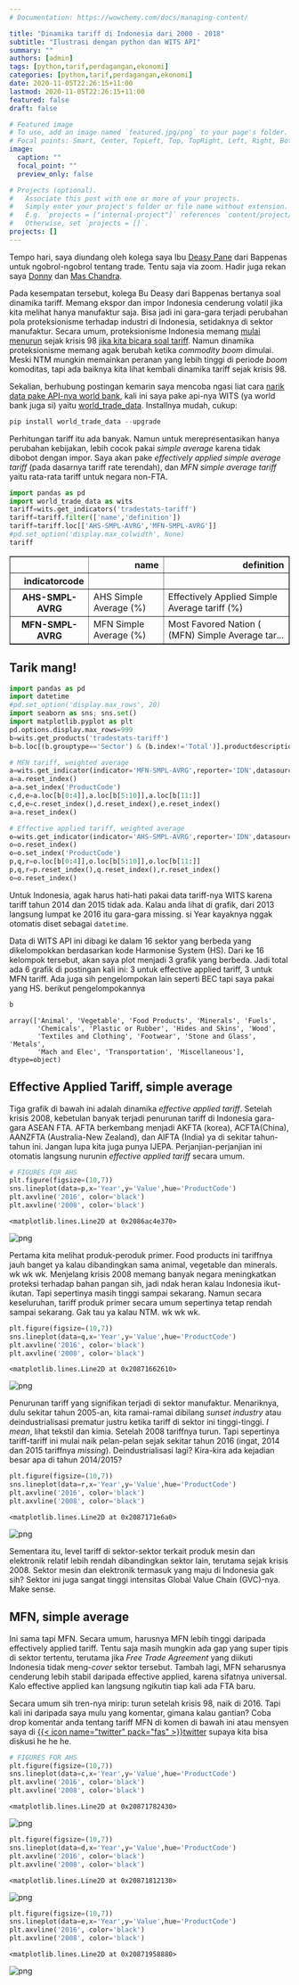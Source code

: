 ```yaml
---
# Documentation: https://wowchemy.com/docs/managing-content/

title: "Dinamika tariff di Indonesia dari 2000 - 2018"
subtitle: "Ilustrasi dengan python dan WITS API"
summary: ""
authors: [admin]
tags: [python,tarif,perdagangan,ekonomi]
categories: [python,tarif,perdagangan,ekonomi]
date: 2020-11-05T22:26:15+11:00
lastmod: 2020-11-05T22:26:15+11:00
featured: false
draft: false

# Featured image
# To use, add an image named `featured.jpg/png` to your page's folder.
# Focal points: Smart, Center, TopLeft, Top, TopRight, Left, Right, BottomLeft, Bottom, BottomRight.
image:
  caption: ""
  focal_point: ""
  preview_only: false

# Projects (optional).
#   Associate this post with one or more of your projects.
#   Simply enter your project's folder or file name without extension.
#   E.g. `projects = ["internal-project"]` references `content/project/deep-learning/index.md`.
#   Otherwise, set `projects = []`.
projects: []
---
```


Tempo hari, saya diundang oleh kolega saya Ibu [Deasy Pane](https://www.linkedin.com/in/deasy-damayanti-p-pane-a618a68/?originalSubdomain=id) dari Bappenas untuk ngobrol-ngobrol tentang trade. Tentu saja via zoom. Hadir juga rekan saya [Donny](https://www.linkedin.com/in/donny-pasaribu/?originalSubdomain=au) dan [Mas Chandra](https://crawford.anu.edu.au/people/phd/chandra-putra). 

Pada kesempatan tersebut, kolega Bu Deasy dari Bappenas bertanya soal dinamika tariff. Memang ekspor dan impor Indonesia cenderung volatil jika kita melihat hanya manufaktur saja. Bisa jadi ini gara-gara terjadi perubahan pola proteksionisme terhadap industri di Indonesia, setidaknya di sektor manufaktur. Secara umum, proteksionisme Indonesia memang [mulai menurun](https://scholar.ui.ac.id/en/publications/fifty-years-of-trade-policy-in-indonesia-new-world-trade-old-trea) sejak krisis 98 [jika kita bicara soal tariff](https://www.lowyinstitute.org/publications/trade-protectionism-indonesia-bad-times-and-bad-policy). Namun dinamika proteksionisme memang agak berubah ketika *commodity boom* dimulai. Meski NTM mungkin memainkan peranan yang lebih tinggi di periode *boom* komoditas, tapi ada baiknya kita lihat kembali dinamika tariff sejak krisis 98.

Sekalian, berhubung postingan kemarin saya mencoba ngasi liat cara [narik data pake API-nya world bank](https://krisna.netlify.app/id/post/imporinput/), kali ini saya pake api-nya WITS (ya world bank juga si) yaitu [world_trade_data](https://github.com/mwouts/world_trade_data). Installnya mudah, cukup:

```python
pip install world_trade_data --upgrade
```

Perhitungan tariff itu ada banyak. Namun untuk merepresentasikan hanya perubahan kebijakan, lebih cocok pakai *simple average* karena tidak dibobot dengan impor. Saya akan pake *effectively applied simple average tariff* (pada dasarnya tariff rate terendah), dan *MFN simple average tariff* yaitu rata-rata tariff untuk negara non-FTA.


```python
import pandas as pd
import world_trade_data as wits
tariff=wits.get_indicators('tradestats-tariff')
tariff=tariff.filter(['name','definition'])
tariff=tariff.loc[['AHS-SMPL-AVRG','MFN-SMPL-AVRG']]
#pd.set_option('display.max_colwidth', None)
tariff
```




<div>
<style scoped>
    .dataframe tbody tr th:only-of-type {
        vertical-align: middle;
    }

    .dataframe tbody tr th {
        vertical-align: top;
    }

    .dataframe thead th {
        text-align: right;
    }
</style>
<table border="1" class="dataframe">
  <thead>
    <tr style="text-align: right;">
      <th></th>
      <th>name</th>
      <th>definition</th>
    </tr>
    <tr>
      <th>indicatorcode</th>
      <th></th>
      <th></th>
    </tr>
  </thead>
  <tbody>
    <tr>
      <th>AHS-SMPL-AVRG</th>
      <td>AHS Simple Average (%)</td>
      <td>Effectively Applied Simple Average tariff (%)</td>
    </tr>
    <tr>
      <th>MFN-SMPL-AVRG</th>
      <td>MFN Simple Average (%)</td>
      <td>Most Favored Nation ( (MFN) Simple Average tar...</td>
    </tr>
  </tbody>
</table>
</div>



## Tarik mang!


```python
import pandas as pd
import datetime
#pd.set_option('display.max_rows', 20)
import seaborn as sns; sns.set()
import matplotlib.pyplot as plt
pd.options.display.max_rows=999
b=wits.get_products('tradestats-tariff')
b=b.loc[(b.grouptype=='Sector') & (b.index!='Total')].productdescription.values

# MFN tariff, weighted average
a=wits.get_indicator(indicator='MFN-SMPL-AVRG',reporter='IDN',datasource='tradestats-tariff',year=['2000','2019'])
a=a.reset_index()
a=a.set_index('ProductCode')
c,d,e=a.loc[b[0:4]],a.loc[b[5:10]],a.loc[b[11:]]
c,d,e=c.reset_index(),d.reset_index(),e.reset_index()
a=a.reset_index()

# Effective applied tariff, weighted average
o=wits.get_indicator(indicator='AHS-SMPL-AVRG',reporter='IDN',datasource='tradestats-tariff',year=['2000','2019'])
o=o.reset_index()
o=o.set_index('ProductCode')
p,q,r=o.loc[b[0:4]],o.loc[b[5:10]],o.loc[b[11:]]
p,q,r=p.reset_index(),q.reset_index(),r.reset_index()
o=o.reset_index()
```

Untuk Indonesia, agak harus hati-hati pakai data tariff-nya WITS karena tariff tahun 2014 dan 2015 tidak ada. Kalau anda lihat di grafik, dari 2013 langsung lumpat ke 2016 itu gara-gara missing. si Year kayaknya nggak otomatis diset sebagai `datetime`.

Data di WITS API ini dibagi ke dalam 16 sektor yang berbeda yang dikelompokkan berdasarkan kode Harmonise System (HS). Dari ke 16 kelompok tersebut, akan saya plot menjadi 3 grafik yang berbeda. Jadi total ada 6 grafik di postingan kali ini: 3 untuk effective applied tariff, 3 untuk MFN tariff. Ada juga sih pengelompokan lain seperti BEC tapi saya pakai yang HS. berikut pengelompokannya


```python
b
```




    array(['Animal', 'Vegetable', 'Food Products', 'Minerals', 'Fuels',
           'Chemicals', 'Plastic or Rubber', 'Hides and Skins', 'Wood',
           'Textiles and Clothing', 'Footwear', 'Stone and Glass', 'Metals',
           'Mach and Elec', 'Transportation', 'Miscellaneous'], dtype=object)



## Effective Applied Tariff, simple average

Tiga grafik di bawah ini adalah dinamika *effective applied tariff*. Setelah krisis 2008, kebetulan banyak terjadi penurunan tariff di Indonesia gara-gara ASEAN FTA. AFTA berkembang menjadi AKFTA (korea), ACFTA(China), AANZFTA (Australia-New Zealand), dan AIFTA (India) ya di sekitar tahun-tahun ini. Jangan lupa kita juga punya IJEPA. Perjanjian-perjanjian ini otomatis langsung nurunin *effective applied tariff* secara umum.


```python
# FIGURES FOR AHS
plt.figure(figsize=(10,7))
sns.lineplot(data=p,x='Year',y='Value',hue='ProductCode')
plt.axvline('2016', color='black')
plt.axvline('2008', color='black')
```




    <matplotlib.lines.Line2D at 0x2086ac4e370>




![png](output_7_1.png)


Pertama kita melihat produk-peroduk primer. Food products ini tariffnya jauh banget ya kalau dibandingkan sama animal, vegetable dan minerals. wk wk wk. Menjelang krisis 2008 memang banyak negara meningkatkan proteksi terhadap bahan pangan sih, jadi ndak heran kalau Indonesia ikut-ikutan. Tapi sepertinya masih tinggi  sampai sekarang. Namun secara keseluruhan, tariff produk primer secara umum sepertinya tetap rendah sampai sekarang. Gak tau ya kalau NTM. wk wk wk.


```python
plt.figure(figsize=(10,7))
sns.lineplot(data=q,x='Year',y='Value',hue='ProductCode')
plt.axvline('2016', color='black')
plt.axvline('2008', color='black')
```




    <matplotlib.lines.Line2D at 0x20871662610>




![png](output_9_1.png)


Penurunan tariff yang signifikan terjadi di sektor manufaktur. Menariknya, dulu sekitar tahun 2005-an, kita ramai-ramai dibilang *sunset industry* atau deindustrialisasi prematur justru ketika tariff di sektor ini tinggi-tinggi. *I mean*, lihat tekstil dan kimia. Setelah 2008 tariffnya turun. Tapi sepertinya tariff-tariff ini mulai naik pelan-pelan sejak sekitar tahun 2016 (ingat, 2014 dan 2015 tariffnya *missing*). Deindustrialisasi lagi? Kira-kira ada kejadian besar apa di tahun 2014/2015?


```python
plt.figure(figsize=(10,7))
sns.lineplot(data=r,x='Year',y='Value',hue='ProductCode')
plt.axvline('2016', color='black')
plt.axvline('2008', color='black')
```




    <matplotlib.lines.Line2D at 0x2087171e6a0>




![png](output_11_1.png)


Sementara itu, level tariff di sektor-sektor terkait produk mesin dan elektronik relatif lebih rendah dibandingkan sektor lain, terutama sejak krisis 2008. Sektor mesin dan elektronik termasuk yang maju di Indonesia gak sih? Sektor ini juga sangat tinggi intensitas Global Value Chain (GVC)-nya. Make sense.

## MFN, simple average

Ini sama tapi MFN. Secara umum, harusnya MFN lebih tinggi daripada effectively applied tariff. Tentu saja masih mungkin ada gap yang super tipis di sektor tertentu, terutama jika *Free Trade Agreement* yang diikuti Indonesia tidak meng-*cover* sektor tersebut. Tambah lagi, MFN seharusnya cenderung lebih stabil daripada effective applied, karena sifatnya universal. Kalo effective applied kan langsung ngikutin tiap kali ada FTA baru.

Secara umum sih tren-nya mirip: turun setelah krisis 98, naik di 2016. Tapi kali ini daripada saya mulu yang komentar, gimana kalau gantian? Coba drop komentar anda tentang tariff MFN di komen di bawah ini atau mensyen saya di [{{< icon name="twitter" pack="fas" >}}twitter](https://twitter.com/imedkrisna) supaya kita bisa diskusi he he he.


```python
# FIGURES FOR AHS
plt.figure(figsize=(10,7))
sns.lineplot(data=c,x='Year',y='Value',hue='ProductCode')
plt.axvline('2016', color='black')
plt.axvline('2008', color='black')
```




    <matplotlib.lines.Line2D at 0x20871782430>




![png](output_13_1.png)



```python
plt.figure(figsize=(10,7))
sns.lineplot(data=d,x='Year',y='Value',hue='ProductCode')
plt.axvline('2016', color='black')
plt.axvline('2008', color='black')
```




    <matplotlib.lines.Line2D at 0x20871812130>




![png](output_14_1.png)



```python
plt.figure(figsize=(10,7))
sns.lineplot(data=e,x='Year',y='Value',hue='ProductCode')
plt.axvline('2016', color='black')
plt.axvline('2008', color='black')
```




    <matplotlib.lines.Line2D at 0x20871958880>




![png](output_15_1.png)


